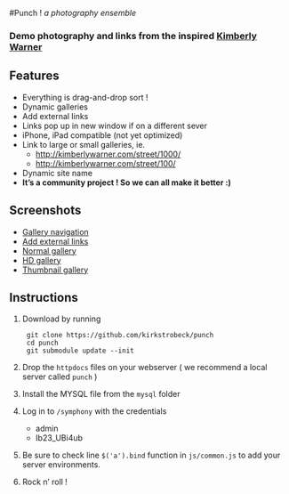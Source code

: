 #Punch ! *a photography ensemble*

### Demo photography and links from the inspired [Kimberly Warner](http://kimberlywarner.com/)

## Features

- Everything is drag-and-drop sort !
- Dynamic galleries
- Add external links
- Links pop up in new window if on a different sever
- iPhone, iPad compatible (not yet optimized)
- Link to large or small galleries, ie.
	* http://kimberlywarner.com/street/1000/
	* http://kimberlywarner.com/street/100/
- Dynamic site name
- **It’s a community project ! So we can all make it better :)**

## Screenshots

- [Gallery navigation](http://see.weareinto.com/C1Ow)
- [Add external links](http://see.weareinto.com/C0JV)
- [Normal gallery](http://see.weareinto.com/C0yZ)
- [HD gallery](http://see.weareinto.com/C1Kq)
- [Thumbnail gallery](http://see.weareinto.com/C0X0)

## Instructions 

1. Download by running
	
		git clone https://github.com/kirkstrobeck/punch
		cd punch
		git submodule update --init
	
	
1. Drop the `httpdocs` files on your webserver ( we recommend a local server called `punch` )
1. Install the MYSQL file from the `mysql` folder
1. Log in to `/symphony` with the credentials
	* admin
	* Ib23_UBi4ub
1. Be sure to check line `$('a').bind` function in `js/common.js` to add your server environments.
1. Rock n’ roll !